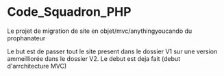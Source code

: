 # Code_Squadron_PHP
Le projet de migration de site en objet/mvc/anythingyoucando du prophanateur

Le but est de passer tout le site present dans le dossier V1 sur une version ammeilliorée dans le dossier V2.
Le debut est deja fait (debut d'arrchitecture MVC)
